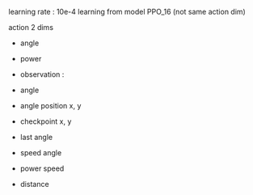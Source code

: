 learning rate : 10e-4
learning from model PPO_16 (not same action dim)

action 2 dims

- angle
- power

- observation :

- angle
- angle position x, y
- checkpoint x, y
- last angle
- speed angle
- power speed
- distance